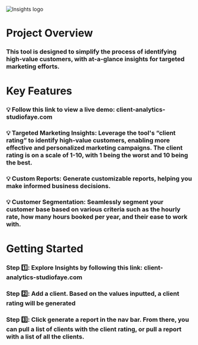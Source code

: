 
![Insights logo](https://github.com/AveryCS/clientcalculator/assets/97619724/67f1c527-d24c-4dd7-ace3-c5492917bed9)
# Project Overview

### This tool is designed to simplify the process of identifying high-value customers, with at-a-glance insights for targeted marketing efforts.


# Key Features
### 💡 Follow this link to view a live demo: client-analytics-studiofaye.com 

### 💡 Targeted Marketing Insights: Leverage the tool's “client rating” to identify high-value customers, enabling more effective and personalized marketing campaigns. The client rating is on a scale of 1-10, with 1 being the worst and 10 being the best.

### 💡 Custom Reports: Generate customizable reports, helping you make informed business decisions.

### 💡 Customer Segmentation: Seamlessly segment your customer base based on various criteria such as the hourly rate, how many hours booked per year, and their ease to work with.



# Getting Started
### Step 1️⃣: Explore Insights by following this link: client-analytics-studiofaye.com    
### Step 2️⃣: Add a client. Based on the values inputted, a client rating will be generated
### Step 3️⃣: Click generate a report in the nav bar. From there, you can pull a list of clients with the client rating, or pull a report with a list of all the clients. 
